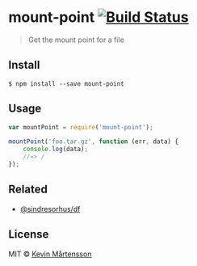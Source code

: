 # mount-point [![Build Status](http://img.shields.io/travis/kevva/mount-point.svg?style=flat)](https://travis-ci.org/kevva/mount-point)

> Get the mount point for a file


## Install

```
$ npm install --save mount-point
```


## Usage

```js
var mountPoint = require('mount-point');

mountPoint('foo.tar.gz', function (err, data) {
	console.log(data);
	//=> /
});
```


## Related

* [@sindresorhus/df](https://github.com/sindresorhus/df)


## License

MIT © [Kevin Mårtensson](https://github.com/kevva)
